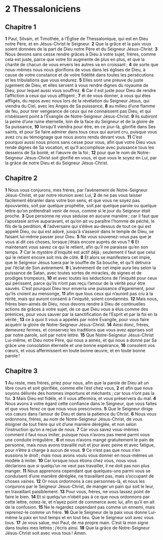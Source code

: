 # 2 Thessaloniciens

## Chapitre 1

**1** Paul, Silvain, et Timothée, à l’Église de Thessalonique, qui est en Dieu notre Père, et en Jésus-Christ le Seigneur.
**2** Que la grâce et la paix vous soient données de la part de Dieu notre Père et du Seigneur Jésus-Christ.
**3** Nous devons sans cesse rendre grâces à Dieu à votre sujet, frères, comme cela est juste, parce que votre foi augmente de plus en plus, et que la charité de chacun de vous envers les autres va en croissant ;
**4** de sorte que nous-mêmes nous nous glorifions de vous dans les églises de Dieu, à cause de votre constance et de votre fidélité dans toutes les persécutions et les tribulations que vous endurez.
**5** Elles sont une preuve du juste jugement de Dieu, et elles servent à vous rendre dignes du royaume de Dieu, pour lequel aussi vous souffrez.
**6** Car il est juste pour Dieu de rendre l’affliction à ceux qui vous affligent ;
**7** et de vous donner, à vous qui êtes affligés, du repos avec nous lors de la révélation du Seigneur Jésus, qui viendra du Ciel, avec les Anges de Sa puissance,
**8** au milieu d’une flamme de feu, pour tirer vengeance de ceux qui ne connaissent pas Dieu, et qui n’obéissent point à l’Évangile de Notre-Seigneur Jésus-Christ.
**9** Ils subiront la peine d’une ruine éternelle, loin de la face du Seigneur et de la gloire de Sa puissance,
**10** lorsqu’Il viendra pour être, en ce jour-là, glorifié dans Ses saints, et pour Se faire admirer dans tous ceux qui auront cru, puisque vous avez cru au témoignage que nous avons rendu devant vous.
**11** C’est pourquoi aussi nous prions sans cesse pour vous, afin que votre Dieu vous rende dignes de Sa vocation, et qu’Il accomplisse avec puissance tous les desseins de Sa bonté, et l’œuvre de la foi ;
**12** pour que le nom de Notre-Seigneur Jésus-Christ soit glorifié en vous, et que vous le soyez en Lui, par la grâce de notre Dieu et du Seigneur Jésus-Christ.

## Chapitre 2

**1** Nous vous conjurons, mes frères, par l’avènement de Notre-Seigneur Jésus-Christ, et par notre réunion avec Lui,
**2** de ne pas vous laisser facilement ébranler dans votre bon sens, et que vous ne soyez pas épouvantés, soit par quelque prophétie, soit par quelque parole ou quelque lettre qu’on prétendrait venir de nous, comme si le jour du Seigneur était proche.
**3** Que personne ne vous séduise en aucune manière ; car il faut que l’apostasie arrive auparavant, et qu’on ait vu paraître l’homme de péché, le fils de la perdition,
**4** l’adversaire qui s’élève au-dessus de tout ce qui est appelé Dieu, ou qui est adoré, jusqu’à s’asseoir dans le temple de Dieu, se faisant lui-même passer pour Dieu.
**5** Ne vous souvenez-vous pas que je vous ai dit ces choses, lorsque j’étais encore auprès de vous ?
**6** Et maintenant vous savez ce qui le retient, afin qu’il ne paraisse qu’en son temps.
**7** Car le mystère d’iniquité est actif déjà ; seulement il faut que celui qui le retient encore soit mis de côté.
**8** Et alors se manifestera cet impie, que le Seigneur Jésus tuera par le souffle de Sa bouche, et qu’Il détruira par l’éclat de Son avènement.
**9** L’avènement de cet impie aura lieu selon la puissance de Satan, avec toutes sortes de miracles, de signes et de prodiges trompeurs,
**10** et avec toutes les séductions de l’iniquité pour ceux qui périssent, parce qu’ils n’ont pas reçu l’amour de la vérité pour être sauvés. C’est pourquoi Dieu leur enverra une puissance d’égarement, pour qu’ils croient au mensonge,
**11** afin que tous ceux qui n’auront pas cru à la rérité, mais qui auront consenti à l’iniquité, soient condamnés.
**12** Mais nous, frères bien-aimés de Dieu, nous devons rendre à Dieu de continuelles actions de grâces à votre sujet, de ce que Dieu vous a élus comme des prémices, pour vous sauver par la sanctification de l’Esprit et par la foi en la vérité ;
**13** ce à quoi Il vous a appelés par notre Évangile, pour vous faire acquérir la gloire de Notre-Seigneur Jésus-Christ.
**14** Ainsi donc, frères, demeurez fermes, et conservez les traditions que vous avez apprises soit par notre parole, soit par notre lettre.
**15** Que Notre-Seigneur Jésus-Christ Lui-même, et Dieu notre Père, qui nous a aimés, et qui nous a donné par Sa grâce une consolation éternelle et une bonne espérance,
**16** consolent vos cœurs, et vous affermissent en toute bonne œuvre, et en toute bonne parole !

## Chapitre 3

**1** Au reste, mes frères, priez pour nous, afin que la parole de Dieu ait un libre cours et soit glorifiée, comme elle l’est chez vous,
**2** et afin que nous soyons délivrés des hommes importuns et méchants ; car tous n’ont pas la foi.
**3** Mais Dieu est fidèle, et Il vous affermira, et vous préservera du mal.
**4** Nous avons à votre égard cette confiance dans le Seigneur, que vous faites et que vous ferez ce que nous vous prescrivons.
**5** Que le Seigneur dirige vos cœurs dans l’amour de Dieu et dans la patience du Christ.
**6** Nous vous ordonnons, frères, au nom de Notre-Seigneur Jésus-Christ, de vous éloigner de tout frère qui vit d’une manière déréglée, et non selon l’instruction qu’on a reçue de nous.
**7** Car vous savez vous-mêmes comment il faut nous imiter, puisque nous n’avons pas mené parmi vous une conduite irrégulière ;
**8** et nous n’avons mangé gratuitement le pain de personne, mais nous avons travaillé nuit et jour avec peine et avec fatigue, pour n’être à charge à aucun de vous.
**9** Ce n’est pas que nous n’en eussions le droit ; mais nous avons voulu vous donner en nous-mêmes un modèle à imiter.
**10** Car lorsque nous étions chez vous, nous vous déclarions que si quelqu’un ne veut pas travailler, il ne doit pas non plus manger.
**11** Nous apprenons cependant que quelques-uns parmi vous se conduisent d’une manière déréglée, ne travaillant pas, mais s’occupant de choses vaines.
**12** Or nous ordonnons à ces personnes-là, et nous les conjurons par le Seigneur Jésus-Christ, de manger un pain qui soit le leur, en travaillant paisiblement.
**13** Pour vous, frères, ne vous lassez point de faire le bien.
**14** Et si quelqu’un n’obéit pas à ce que nous ordonnons par cette lettre, notez-le, et n’ayez point de commerce avec lui, afin qu’il en ait de la confusion.
**15** Ne le regardez cependant pas comme un ennemi, mais reprenez-le comme un frère.
**16** Que le Seigneur de la paix vous donne Lui-même la paix en tout temps et en tout lieu. Que le Seigneur soit avec vous tous.
**17** Je vous salue, moi Paul, de ma propre main. C’est là mon signe dans toutes mes lettres ; j’écris ainsi.
**18** Que la grâce de Notre-Seigneur Jésus-Christ soit avec vous tous ! Amen.
